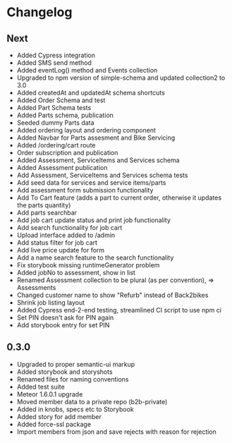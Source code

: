 # Changelog

Next 
------
* Added Cypress integration
* Added SMS send method
* Added eventLog() method and Events collection
* Upgraded to npm version of simple-schema and updated collection2 to 3.0
* Added createdAt and updatedAt schema shortcuts
* Added Order Schema and test
* Added Part Schema tests
* Added Parts schema, publication
* Seeded dummy Parts data
* Added ordering layout and ordering component
* Added Navbar for Parts assesment and Bike Servicing 
* Added /ordering/cart route 
* Order subscription and publication
* Added Assessment, ServiceItems and Services schema
* Added Assessment publication
* Add Assessment, ServiceItems and Services schema tests
* Add seed data for services and service items/parts
* Add assessment form submission functionality
* Add To Cart feature (adds a part to current order, otherwise it updates the parts quantity)
* Add parts searchbar
* Add job cart update status and print job functionality
* Add search functionality for job cart
* Upload interface added to /admin
* Add status filter for job cart
* Add live price update for form
* Add a name search feature to the search functionality
* Fix storybook missing runtimeGenerator problem
* Added jobNo to assessment, show in list
* Renamed Assessment collection to be plural (as per convention), => Assessments
* Changed customer name to show "Refurb" instead of Back2bikes
* Shrink job listing layout
* Added Cypress end-2-end testing, streamlined CI script to use npm ci
* Set PIN doesn't ask for PIN again
* Add storybook entry for set PIN


0.3.0
------
* Upgraded to proper semantic-ui markup
* Added storybook and storyshots
* Renamed files for naming conventions
* Added test suite
* Meteor 1.6.0.1 upgrade
* Moved member data to a private repo (b2b-private)
* Added in knobs, specs etc to Storybook
* Added story for add member
* Added force-ssl package
* Import members from json and save rejects with reason for rejection

